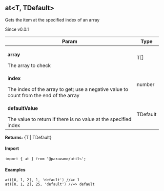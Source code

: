 <h2>at&lt;T, TDefault&gt;</h2>
<p>Gets the item at the specified index of an array</p>
<p>Since v0.0.1</p>
<table>
      <thead>
      <tr>
        <th>Param</th>
        <th>Type</th></tr>
      </thead>
      <tbody><tr><td><p><b>array</b></p>The array to check</td><td>T[]</td></tr><tr><td><p><b>index</b></p>The index of the array to get; use a negative value to count from the end of the array</td><td>number</td></tr><tr><td><p><b>defaultValue</b></p>The value to return if there is no value at the specified index</td><td>TDefault</td></tr></tbody>
    </table><p><b>Returns:</b> {T | TDefault}</p>
<h4>Import</h4>

```
import { at } from '@paravano/utils';
```

  <h4>Examples</h4>




```
at([0, 1, 2], 1, 'default') //=> 1
at([0, 1, 2], 25, 'default') //=> default
```

